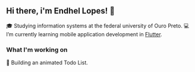 ## Hi there, i'm Endhel Lopes! 👋

:mortar_board: Studying information systems at the federal university of Ouro Preto.
:computer: I’m currently learning mobile application development in [Flutter](https://flutter.dev/docs).

### What I'm working on

:iphone: Building an animated Todo List.


<!--
**endhel/endhel** is a ✨ _special_ ✨ repository because its `README.md` (this file) appears on your GitHub profile.

Here are some ideas to get you started:

- 🔭 I’m currently working on ...
- 🌱 I’m currently learning ...
- 👯 I’m looking to collaborate on ...
- 🤔 I’m looking for help with ...
- 💬 Ask me about ...
- 📫 How to reach me: ...
- 😄 Pronouns: ...
- ⚡ Fun fact: ...
-->
